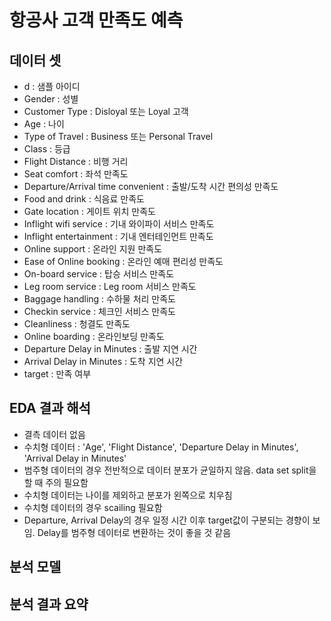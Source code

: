 # 항공사 고객 만족도 예측

## 데이터 셋

- d : 샘플 아이디
- Gender : 성별
- Customer Type : Disloyal 또는 Loyal 고객
- Age : 나이
- Type of Travel : Business 또는 Personal Travel
- Class : 등급
- Flight Distance : 비행 거리
- Seat comfort : 좌석 만족도
- Departure/Arrival time convenient : 출발/도착 시간 편의성 만족도
- Food and drink : 식음료 만족도
- Gate location : 게이트 위치 만족도
- Inflight wifi service : 기내 와이파이 서비스 만족도
- Inflight entertainment : 기내 엔터테인먼트 만족도
- Online support : 온라인 지원 만족도
- Ease of Online booking : 온라인 예매 편리성 만족도
- On-board service : 탑승 서비스 만족도
- Leg room service : Leg room 서비스 만족도
- Baggage handling : 수하물 처리 만족도
- Checkin service : 체크인 서비스 만족도
- Cleanliness : 청결도 만족도
- Online boarding : 온라인보딩 만족도
- Departure Delay in Minutes : 출발 지연 시간
- Arrival Delay in Minutes : 도착 지연 시간
- target : 만족 여부

## EDA 결과 해석

- 결측 데이터 없음
- 수치형 데이터 : 'Age', 'Flight Distance', 'Departure Delay in Minutes', 'Arrival Delay in Minutes'
- 범주형 데이터의 경우 전반적으로 데이터 분포가 균일하지 않음. data set split을 할 때 주의 필요함
- 수치형 데이터는 나이를 제외하고 분포가 왼쪽으로 치우침
- 수치형 데이터의 경우 scailing 필요함 
- Departure, Arrival Delay의 경우 일정 시간 이후 target값이 구분되는 경향이 보임. Delay를 범주형 데이터로 변환하는 것이 좋을 것 같음





## 분석 모델



## 분석 결과 요약 



